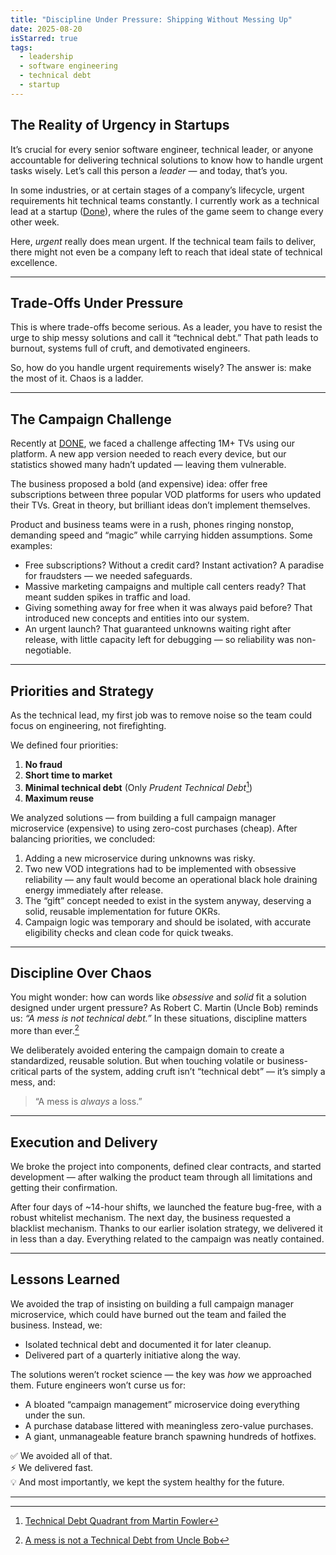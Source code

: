 ```yaml
---
title: "Discipline Under Pressure: Shipping Without Messing Up"
date: 2025-08-20
isStarred: true
tags:
  - leadership
  - software engineering
  - technical debt
  - startup
---
```

## The Reality of Urgency in Startups
It’s crucial for every senior software engineer, technical leader, or anyone accountable for delivering technical solutions to know how to handle urgent tasks wisely. Let’s call this person a *leader* — and today, that’s you.

In some industries, or at certain stages of a company’s lifecycle, urgent requirements hit technical teams constantly. I currently work as a technical lead at a startup ([Done](https://www.linkedin.com/company/donetech/)), where the rules of the game seem to change every other week.

Here, *urgent* really does mean urgent. If the technical team fails to deliver, there might not even be a company left to reach that ideal state of technical excellence.

---
## Trade-Offs Under Pressure
This is where trade-offs become serious. As a leader, you have to resist the urge to ship messy solutions and call it “technical debt.” That path leads to burnout, systems full of cruft, and demotivated engineers.

So, how do you handle urgent requirements wisely? The answer is: make the most of it. Chaos is a ladder.

---
## The Campaign Challenge
Recently at [DONE](https://www.linkedin.com/company/donetech/), we faced a challenge affecting 1M+ TVs using our platform. A new app version needed to reach every device, but our statistics showed many hadn’t updated — leaving them vulnerable.

The business proposed a bold (and expensive) idea: offer free subscriptions between three popular VOD platforms for users who updated their TVs. Great in theory, but brilliant ideas don’t implement themselves.

Product and business teams were in a rush, phones ringing nonstop, demanding speed and “magic” while carrying hidden assumptions. Some examples:

- Free subscriptions? Without a credit card? Instant activation? A paradise for fraudsters — we needed safeguards.
- Massive marketing campaigns and multiple call centers ready? That meant sudden spikes in traffic and load.
- Giving something away for free when it was always paid before? That introduced new concepts and entities into our system.
- An urgent launch? That guaranteed unknowns waiting right after release, with little capacity left for debugging — so reliability was non-negotiable.


---
## Priorities and Strategy
As the technical lead, my first job was to remove noise so the team could focus on engineering, not firefighting.  

We defined four priorities:
1. **No fraud**  
2. **Short time to market**  
3. **Minimal technical debt** (Only *Prudent Technical Debt*[^1])  
4. **Maximum reuse**  

We analyzed solutions — from building a full campaign manager microservice (expensive) to using zero-cost purchases (cheap). After balancing priorities, we concluded:
1. Adding a new microservice during unknowns was risky.  
2. Two new VOD integrations had to be implemented with obsessive reliability — any fault would become an operational black hole draining energy immediately after release.  
3. The “gift” concept needed to exist in the system anyway, deserving a solid, reusable implementation for future OKRs.  
4. Campaign logic was temporary and should be isolated, with accurate eligibility checks and clean code for quick tweaks.

---
## Discipline Over Chaos
You might wonder: how can words like *obsessive* and *solid* fit a solution designed under urgent pressure? As Robert C. Martin (Uncle Bob) reminds us: *“A mess is not technical debt.”* In these situations, discipline matters more than ever.[^2]

We deliberately avoided entering the campaign domain to create a standardized, reusable solution. But when touching volatile or business-critical parts of the system, adding cruft isn’t “technical debt” — it’s simply a mess, and:

> “A mess is *always* a loss.”

---
## Execution and Delivery
We broke the project into components, defined clear contracts, and started development — after walking the product team through all limitations and getting their confirmation.

After four days of ~14-hour shifts, we launched the feature bug-free, with a robust whitelist mechanism. The next day, the business requested a blacklist mechanism. Thanks to our earlier isolation strategy, we delivered it in less than a day. Everything related to the campaign was neatly contained.

---
## Lessons Learned
We avoided the trap of insisting on building a full campaign manager microservice, which could have burned out the team and failed the business. Instead, we:
- Isolated technical debt and documented it for later cleanup.  
- Delivered part of a quarterly initiative along the way.  

The solutions weren’t rocket science — the key was *how* we approached them. Future engineers won’t curse us for:
- A bloated “campaign management” microservice doing everything under the sun.  
- A purchase database littered with meaningless zero-value purchases.  
- A giant, unmanageable feature branch spawning hundreds of hotfixes.  

✅ We avoided all of that.  
⚡ We delivered fast.  
💡 And most importantly, we kept the system healthy for the future.

---
[^1]: [Technical Debt Quadrant from Martin Fowler](https://martinfowler.com/bliki/TechnicalDebtQuadrant.html)  
[^2]: [A mess is not a Technical Debt from Uncle Bob](https://blog.cleancoder.com/uncle-bob/2010/12/05/MessIsNotTechnicalDebt.html)
